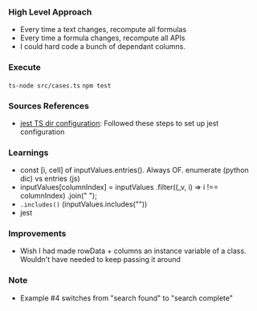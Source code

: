 ### High Level Approach

- Every time a text changes, recompute all formulas
- Every time a formula changes, recompute all APIs
- I could hard code a bunch of dependant columns.

### Execute

`ts-node src/cases.ts`
`npm test`

### Sources References

- [jest TS dir configuration](https://bootcamp.uxdesign.cc/how-to-write-test-cases-in-typescript-fa7a263b7833): Followed these steps to set up jest configuration

### Learnings

- const [i, cell] of inputValues.entries(). Always OF. enumerate (python dic) vs entries (js)
- inputValues[columnIndex] = inputValues
  .filter((\_v, i) => i !== columnIndex)
  .join(" ");
- `.includes()` (inputValues.includes(""))
- jest

### Improvements

- Wish I had made rowData + columns an instance variable of a class. Wouldn't have needed to keep passing it around

### Note

- Example #4 switches from "search found" to "search complete"
